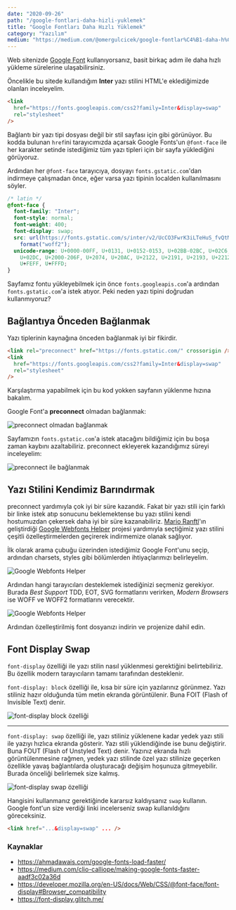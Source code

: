 ```yaml
---
date: "2020-09-26"
path: "/google-fontlari-daha-hizli-yuklemek"
title: "Google Fontları Daha Hızlı Yüklemek"
category: "Yazılım"
medium: "https://medium.com/@omergulcicek/google-fontlar%C4%B1-daha-h%C4%B1zl%C4%B1-y%C3%BCklemek-d2afb28494dc"
---
```


Web sitenizde <a href="https://fonts.google.com/" target="_blank" rel="noreferrer noopener">Google Font</a> kullanıyorsanız, basit birkaç adım ile daha hızlı yükleme sürelerine ulaşabilirsiniz.

Öncelikle bu sitede kullandığım **Inter** yazı stilini HTML'e eklediğimizde olanları inceleyelim.

```html
<link
  href="https://fonts.googleapis.com/css2?family=Inter&display=swap"
  rel="stylesheet"
/>
```

Bağlantı bir yazı tipi dosyası değil bir stil sayfası için gibi görünüyor. Bu kodda bulunan `href`ini tarayıcımızda açarsak Google Fonts'un `@font-face` ile her karakter setinde istediğimiz tüm yazı tipleri için bir sayfa yüklediğini görüyoruz.

Ardından her `@font-face` tarayıcıya, dosyayı `fonts.gstatic.com`'dan indirmeye çalışmadan önce, eğer varsa yazı tipinin localden kullanılmasını söyler.

```css
/* latin */
@font-face {
  font-family: "Inter";
  font-style: normal;
  font-weight: 400;
  font-display: swap;
  src: url(https://fonts.gstatic.com/s/inter/v2/UcCO3FwrK3iLTeHuS_fvQtMwCp50KnMw2boKoduKmMEVuLyfAZ9hiA.woff2)
    format("woff2");
  unicode-range: U+0000-00FF, U+0131, U+0152-0153, U+02BB-02BC, U+02C6, U+02DA,
    U+02DC, U+2000-206F, U+2074, U+20AC, U+2122, U+2191, U+2193, U+2212, U+2215,
    U+FEFF, U+FFFD;
}
```

Sayfamız fontu yükleyebilmek için önce `fonts.googleapis.com`'a ardından `fonts.gstatic.com`'a istek atıyor. Peki neden yazı tipini doğrudan kullanmıyoruz?

## Bağlantıya Önceden Bağlanmak

Yazı tiplerinin kaynağına önceden bağlanmak iyi bir fikirdir.

```html
<link rel="preconnect" href="https://fonts.gstatic.com/" crossorigin />
<link
  href="https://fonts.googleapis.com/css2?family=Inter&display=swap"
  rel="stylesheet"
/>
```

Karşılaştırma yapabilmek için bu kod yokken sayfanın yüklenme hızına bakalım.

Google Font'a **preconnect** olmadan bağlanmak:

![preconnect olmadan bağlanmak](/img/blog/2020-09-26/without-preconnect.png)

Sayfamızın `fonts.gstatic.com`'a istek atacağını bildiğimiz için bu boşa zaman kaybını azaltabiliriz. preconnect ekleyerek kazandığımız süreyi inceleyelim:

![preconnect ile bağlanmak](/img/blog/2020-09-26/with-preconnect.png)

## Yazı Stilini Kendimiz Barındırmak

preconnect yardımıyla çok iyi bir süre kazandık. Fakat bir yazı stili için farklı bir linke istek atıp sonucunu beklemektense bu yazı stilini kendi hostumuzdan çekersek daha iyi bir süre kazanabiliriz. <a href="https://mranftl.com/" target="_blank" rel="noreferrer noopener">Mario Ranftl</a>'ın geliştirdiği <a href="https://google-webfonts-helper.herokuapp.com/fonts" target="_blank" rel="noreferrer noopener">Google Webfonts Helper</a> projesi yardımıyla seçtiğimiz yazı stilini çeşitli özelleştirmelerden geçirerek indirmemize olanak sağlıyor.

İlk olarak arama çubuğu üzerinden istediğimiz Google Font'unu seçip, ardından charsets, styles gibi bölümlerden ihtiyaçlarımızı belirleyelim.

![Google Webfonts Helper](/img/blog/2020-09-26/google-webfonts-helper.png)

Ardından hangi tarayıcıları desteklemek istediğinizi seçmeniz gerekiyor. Burada _Best Support_ TDD, EOT, SVG formatlarını verirken, _Modern Browsers_ ise WOFF ve WOFF2 formatlarını verecektir.

![Google Webfonts Helper](/img/blog/2020-09-26/google-webfonts-helper-2.png)

Ardından özelleştirilmiş font dosyanızı indirin ve projenize dahil edin.

## Font Display Swap

`font-display` özelliği ile yazı stilin nasıl yüklenmesi gerektiğini belirtebiliriz. Bu özellik modern tarayıcıların tamamı tarafından desteklenir.

`font-display: block` özelliği ile, kısa bir süre için yazılarınız görünmez. Yazı stiliniz hazır olduğunda tüm metin ekranda görüntülenir. Buna FOIT (Flash of Invisible Text) denir.

![font-display block özelliği](/img/blog/2020-09-26/display-block.png)

---

`font-display: swap` özelliği ile, yazı stiliniz yüklenene kadar yedek yazı stili ile yazıyı hızlıca ekranda gösterir. Yazı stili yüklendiğinde ise bunu değiştirir. Buna FOUT (Flash of Unstyled Text) denir. Yazınız ekranda hızlı görüntülenmesine rağmen, yedek yazı stilinde özel yazı stilinize geçerken özellikle yavaş bağlantılarda oluşturacağı değişim hoşunuza gitmeyebilir. Burada önceliği belirlemek size kalmış.

![font-display swap özelliği](/img/blog/2020-09-26/display-swap.png)

Hangisini kullanmanız gerektiğinde kararsız kaldıysanız `swap` kullanın. Google font'un size verdiği linki incelerseniz swap kullanıldığını göreceksiniz.

```html
<link href="...&display=swap" ... />
```

### Kaynaklar

- <a href="https://ahmadawais.com/google-fonts-load-faster/" target="_blank" rel="noreferrer noopener">https://ahmadawais.com/google-fonts-load-faster/</a>
- <a href="https://medium.com/clio-calliope/making-google-fonts-faster-aadf3c02a36d" target="_blank" rel="noreferrer noopener">https://medium.com/clio-calliope/making-google-fonts-faster-aadf3c02a36d</a>
- <a href="https://developer.mozilla.org/en-US/docs/Web/CSS/@font-face/font-display#Browser_compatibility" target="_blank" rel="noreferrer noopener">https://developer.mozilla.org/en-US/docs/Web/CSS/@font-face/font-display#Browser_compatibility</a>
- <a href="https://font-display.glitch.me/" target="_blank" rel="noreferrer noopener">https://font-display.glitch.me/</a>
